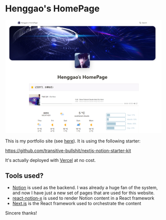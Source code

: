 <!--
 * @Description: henggao_note
 * @version: v1.0.0
 * @Date: 2023-09-14 08:30:38
 * @LastEditors: henggao
 * @LastEditTime: 2023-09-14 09:02:54
-->
# Henggao's HomePage

![](img/HomePage.png)

This is my portfolio site (see [here](https://blog.genghenggao.top)). It is using the following starter:

https://github.com/transitive-bullshit/nextjs-notion-starter-kit


It's actually deployed with [Vercel](https://vercel.com/) at no cost.

## Tools used?

- [Notion](https://www.notion.so/) is used as the backend. I was already a huge fan of the system, and now I have just a new set of pages that are used for this website.
- [react-notion-x](https://github.com/NotionX/react-notion-x) is used to render Notion content in a React framework
- [Next.js](https://nextjs.org/) is the React framework used to orchestrate the content

Sincere thanks!